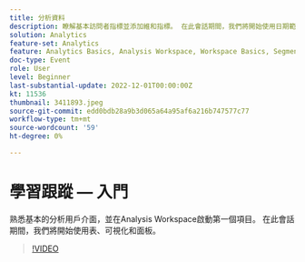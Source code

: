 ```yaml
---
title: 分析資料
description: 瞭解基本訪問者指標並添加維和指標。 在此會話期間，我們將開始使用日期範圍、比較和應用段。
solution: Analytics
feature-set: Analytics
feature: Analytics Basics, Analysis Workspace, Workspace Basics, Segmentation, Metrics
doc-type: Event
role: User
level: Beginner
last-substantial-update: 2022-12-01T00:00:00Z
kt: 11536
thumbnail: 3411893.jpeg
source-git-commit: edd0bdb28a9b3d065a64a95af6a216b747577c77
workflow-type: tm+mt
source-wordcount: '59'
ht-degree: 0%

---
```


# 學習跟蹤 — 入門

熟悉基本的分析用戶介面，並在Analysis Workspace啟動第一個項目。 在此會話期間，我們將開始使用表、可視化和面板。

>[!VIDEO](https://video.tv.adobe.com/v/3411893/?quality=12&learn=on)
